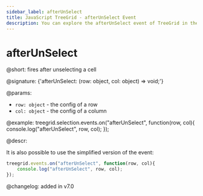 ```yaml
---
sidebar_label: afterUnSelect
title: JavaScript TreeGrid - afterUnSelect Event 
description: You can explore the afterUnSelect event of TreeGrid in the documentation of the DHTMLX JavaScript UI library. Browse developer guides and API reference, try out code examples and live demos, and download a free 30-day evaluation version of DHTMLX Suite.
---
```


# afterUnSelect

@short: fires after unselecting a cell

@signature: {'afterUnSelect: (row: object, col: object) => void;'}

@params:
- `row: object` - the config of a row
- `col: object` - the config of a column

@example:
treegrid.selection.events.on("afterUnSelect", function(row, col){
    console.log("afterUnSelect", row, col); 
});

@descr:

It is also possible to use the simplified version of the event:

~~~js
treegrid.events.on("afterUnSelect", function(row, col){
    console.log("afterUnSelect", row, col); 
});
~~~

@changelog:
added in v7.0

